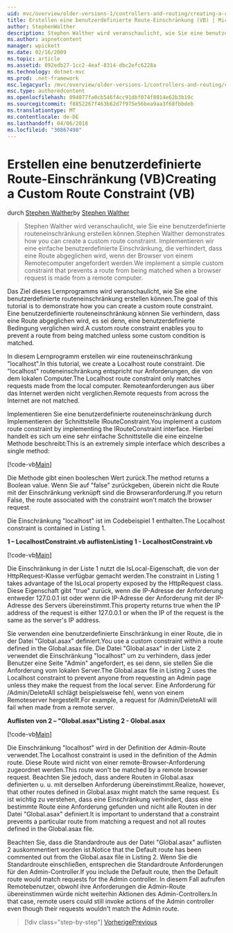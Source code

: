 ```yaml
---
uid: mvc/overview/older-versions-1/controllers-and-routing/creating-a-custom-route-constraint-vb
title: Erstellen eine benutzerdefinierte Route-Einschränkung (VB) | Microsoft Docs
author: StephenWalther
description: Stephen Walther wird veranschaulicht, wie Sie eine benutzerdefinierte routeneinschränkung erstellen können. Implementieren wir eine einfache benutzerdefinierte Einschränkung, die verhindert, dass eine Route wird abgeglichen, w...
ms.author: aspnetcontent
manager: wpickett
ms.date: 02/16/2009
ms.topic: article
ms.assetid: 892edb27-1cc2-4eaf-8314-dbc2efc6228a
ms.technology: dotnet-mvc
ms.prod: .net-framework
msc.legacyurl: /mvc/overview/older-versions-1/controllers-and-routing/creating-a-custom-route-constraint-vb
msc.type: authoredcontent
ms.openlocfilehash: 094077fa0cb546f4cc91dbf074f8014e62b3b19c
ms.sourcegitcommit: f8852267f463b62d7f975e56bea9aa3f68fbbdeb
ms.translationtype: MT
ms.contentlocale: de-DE
ms.lasthandoff: 04/06/2018
ms.locfileid: "30867498"
---
```

<a name="creating-a-custom-route-constraint-vb"></a><span data-ttu-id="f9afa-104">Erstellen eine benutzerdefinierte Route-Einschränkung (VB)</span><span class="sxs-lookup"><span data-stu-id="f9afa-104">Creating a Custom Route Constraint (VB)</span></span>
====================
<span data-ttu-id="f9afa-105">durch [Stephen Walther](https://github.com/StephenWalther)</span><span class="sxs-lookup"><span data-stu-id="f9afa-105">by [Stephen Walther](https://github.com/StephenWalther)</span></span>

> <span data-ttu-id="f9afa-106">Stephen Walther wird veranschaulicht, wie Sie eine benutzerdefinierte routeneinschränkung erstellen können.</span><span class="sxs-lookup"><span data-stu-id="f9afa-106">Stephen Walther demonstrates how you can create a custom route constraint.</span></span> <span data-ttu-id="f9afa-107">Implementieren wir eine einfache benutzerdefinierte Einschränkung, die verhindert, dass eine Route abgeglichen wird, wenn der Browser von einem Remotecomputer angefordert werden.</span><span class="sxs-lookup"><span data-stu-id="f9afa-107">We implement a simple custom constraint that prevents a route from being matched when a browser request is made from a remote computer.</span></span>


<span data-ttu-id="f9afa-108">Das Ziel dieses Lernprogramms wird veranschaulicht, wie Sie eine benutzerdefinierte routeneinschränkung erstellen können.</span><span class="sxs-lookup"><span data-stu-id="f9afa-108">The goal of this tutorial is to demonstrate how you can create a custom route constraint.</span></span> <span data-ttu-id="f9afa-109">Eine benutzerdefinierte routeneinschränkung können Sie verhindern, dass eine Route abgeglichen wird, es sei denn, eine benutzerdefinierte Bedingung verglichen wird.</span><span class="sxs-lookup"><span data-stu-id="f9afa-109">A custom route constraint enables you to prevent a route from being matched unless some custom condition is matched.</span></span>

<span data-ttu-id="f9afa-110">In diesem Lernprogramm erstellen wir eine routeneinschränkung "localhost".</span><span class="sxs-lookup"><span data-stu-id="f9afa-110">In this tutorial, we create a Localhost route constraint.</span></span> <span data-ttu-id="f9afa-111">Die "localhost" routeneinschränkung entspricht nur Anforderungen, die von dem lokalen Computer.</span><span class="sxs-lookup"><span data-stu-id="f9afa-111">The Localhost route constraint only matches requests made from the local computer.</span></span> <span data-ttu-id="f9afa-112">Remoteanforderungen aus über das Internet werden nicht verglichen.</span><span class="sxs-lookup"><span data-stu-id="f9afa-112">Remote requests from across the Internet are not matched.</span></span>

<span data-ttu-id="f9afa-113">Implementieren Sie eine benutzerdefinierte routeneinschränkung durch Implementieren der Schnittstelle IRouteConstraint.</span><span class="sxs-lookup"><span data-stu-id="f9afa-113">You implement a custom route constraint by implementing the IRouteConstraint interface.</span></span> <span data-ttu-id="f9afa-114">Hierbei handelt es sich um eine sehr einfache Schnittstelle die eine einzelne Methode beschreibt:</span><span class="sxs-lookup"><span data-stu-id="f9afa-114">This is an extremely simple interface which describes a single method:</span></span>

[!code-vb[Main](creating-a-custom-route-constraint-vb/samples/sample1.vb)]

<span data-ttu-id="f9afa-115">Die Methode gibt einen booleschen Wert zurück.</span><span class="sxs-lookup"><span data-stu-id="f9afa-115">The method returns a Boolean value.</span></span> <span data-ttu-id="f9afa-116">Wenn Sie auf "false" zurückgeben, überein nicht die Route mit der Einschränkung verknüpft sind die Browseranforderung.</span><span class="sxs-lookup"><span data-stu-id="f9afa-116">If you return False, the route associated with the constraint won't match the browser request.</span></span>

<span data-ttu-id="f9afa-117">Die Einschränkung "localhost" ist im Codebeispiel 1 enthalten.</span><span class="sxs-lookup"><span data-stu-id="f9afa-117">The Localhost constraint is contained in Listing 1.</span></span>

<span data-ttu-id="f9afa-118">**1 – LocalhostConstraint.vb auflisten**</span><span class="sxs-lookup"><span data-stu-id="f9afa-118">**Listing 1 - LocalhostConstraint.vb**</span></span>

[!code-vb[Main](creating-a-custom-route-constraint-vb/samples/sample2.vb)]

<span data-ttu-id="f9afa-119">Die Einschränkung in der Liste 1 nutzt die IsLocal-Eigenschaft, die von der HttpRequest-Klasse verfügbar gemacht werden.</span><span class="sxs-lookup"><span data-stu-id="f9afa-119">The constraint in Listing 1 takes advantage of the IsLocal property exposed by the HttpRequest class.</span></span> <span data-ttu-id="f9afa-120">Diese Eigenschaft gibt "true" zurück, wenn die IP-Adresse der Anforderung entweder 127.0.0.1 ist oder wenn die IP-Adresse der Anforderung mit der IP-Adresse des Servers übereinstimmt.</span><span class="sxs-lookup"><span data-stu-id="f9afa-120">This property returns true when the IP address of the request is either 127.0.0.1 or when the IP of the request is the same as the server's IP address.</span></span>

<span data-ttu-id="f9afa-121">Sie verwenden eine benutzerdefinierte Einschränkung in einer Route, die in der Datei "Global.asax" definiert.</span><span class="sxs-lookup"><span data-stu-id="f9afa-121">You use a custom constraint within a route defined in the Global.asax file.</span></span> <span data-ttu-id="f9afa-122">Die Datei "Global.asax" in der Liste 2 verwendet die Einschränkung "localhost" um zu verhindern, dass jeder Benutzer eine Seite "Admin" angefordert, es sei denn, sie stellen Sie die Anforderung vom lokalen Server.</span><span class="sxs-lookup"><span data-stu-id="f9afa-122">The Global.asax file in Listing 2 uses the Localhost constraint to prevent anyone from requesting an Admin page unless they make the request from the local server.</span></span> <span data-ttu-id="f9afa-123">Eine Anforderung für /Admin/DeleteAll schlägt beispielsweise fehl, wenn von einem Remoteserver hergestellt.</span><span class="sxs-lookup"><span data-stu-id="f9afa-123">For example, a request for /Admin/DeleteAll will fail when made from a remote server.</span></span>

<span data-ttu-id="f9afa-124">**Auflisten von 2 – "Global.asax"**</span><span class="sxs-lookup"><span data-stu-id="f9afa-124">**Listing 2 - Global.asax**</span></span>

[!code-vb[Main](creating-a-custom-route-constraint-vb/samples/sample3.vb)]

<span data-ttu-id="f9afa-125">Die Einschränkung "localhost" wird in der Definition der Admin-Route verwendet.</span><span class="sxs-lookup"><span data-stu-id="f9afa-125">The Localhost constraint is used in the definition of the Admin route.</span></span> <span data-ttu-id="f9afa-126">Diese Route wird nicht von einer remote-Browser-Anforderung zugeordnet werden.</span><span class="sxs-lookup"><span data-stu-id="f9afa-126">This route won't be matched by a remote browser request.</span></span> <span data-ttu-id="f9afa-127">Beachten Sie jedoch, dass andere Routen in Global.asax definierten u. u. mit derselben Anforderung übereinstimmt.</span><span class="sxs-lookup"><span data-stu-id="f9afa-127">Realize, however, that other routes defined in Global.asax might match the same request.</span></span> <span data-ttu-id="f9afa-128">Es ist wichtig zu verstehen, dass eine Einschränkung verhindert, dass eine bestimmte Route eine Anforderung gefunden und nicht alle Routen in der Datei "Global.asax" definiert.</span><span class="sxs-lookup"><span data-stu-id="f9afa-128">It is important to understand that a constraint prevents a particular route from matching a request and not all routes defined in the Global.asax file.</span></span>

<span data-ttu-id="f9afa-129">Beachten Sie, dass die Standardroute aus der Datei "Global.asax" auflisten 2 auskommentiert worden ist.</span><span class="sxs-lookup"><span data-stu-id="f9afa-129">Notice that the Default route has been commented out from the Global.asax file in Listing 2.</span></span> <span data-ttu-id="f9afa-130">Wenn Sie die Standardroute einschließen, entsprechen die Standardroute Anforderungen für den Admin-Controller.</span><span class="sxs-lookup"><span data-stu-id="f9afa-130">If you include the Default route, then the Default route would match requests for the Admin controller.</span></span> <span data-ttu-id="f9afa-131">In diesem Fall aufrufen Remotebenutzer, obwohl ihre Anforderungen die Admin-Route übereinstimmen würde nicht weiterhin Aktionen des Admin-Controllers.</span><span class="sxs-lookup"><span data-stu-id="f9afa-131">In that case, remote users could still invoke actions of the Admin controller even though their requests wouldn't match the Admin route.</span></span>

> [!div class="step-by-step"]
> [<span data-ttu-id="f9afa-132">Vorherige</span><span class="sxs-lookup"><span data-stu-id="f9afa-132">Previous</span></span>](creating-a-route-constraint-vb.md)
